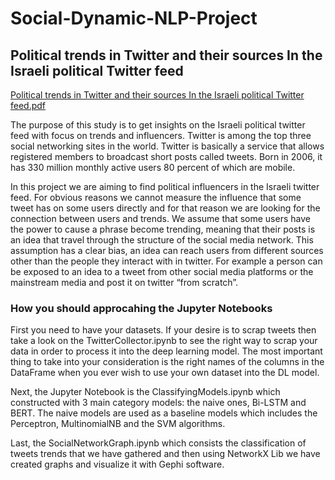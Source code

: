 # Social-Dynamic-NLP-Project
## Political trends in Twitter and their sources In the Israeli political Twitter feed

[Political trends in Twitter and their sources In the Israeli political Twitter feed.pdf](https://github.com/danielbs93/Social-Dynamic-NLP-Project/files/6899945/Political.trends.in.Twitter.and.their.sources.In.the.Israeli.political.Twitter.feed.pdf)


The purpose of this study is to get insights on the Israeli political twitter feed with focus on trends and influencers. Twitter is among the top three social networking sites in the world. Twitter is basically a service that allows registered members to broadcast short posts called tweets. Born in 2006, it has 330 million monthly active users 80 percent of which are mobile.

In this project we are aiming to find political influencers in the Israeli twitter feed. For obvious reasons we cannot measure the influence that some tweet has on some users directly and for that reason we are looking for the connection between users and trends. We assume that some users have the power to cause a phrase become trending, meaning that their posts is an idea that travel through the structure of the social media network. This assumption has a clear bias, an idea can reach users from different sources other than the people they interact with in twitter. For example a person can be exposed to an idea to a tweet from other social media platforms or the
mainstream media and post it on twitter “from scratch”.

### How you should approcahing the Jupyter Notebooks

First you need to have your datasets. If your desire is to scrap tweets then take a look on the TwitterCollector.ipynb to see the right way to scrap your data in order to process it into the deep learning model. The most important thing to take into your consideration is the right names of the columns in the DataFrame when you ever wish to use your own dataset into the DL model.

Next, the Jupyter Notebook is the ClassifyingModels.ipynb which constructed with 3 main category models: the naive ones, Bi-LSTM and BERT.
The naive models are used as a baseline models which includes the Perceptron, MultinomialNB and the SVM algorithms.

Last, the SocialNetworkGraph.ipynb which consists the classification of tweets trends that we have gathered and then using NetworkX Lib we have created graphs and visualize it with Gephi software.
